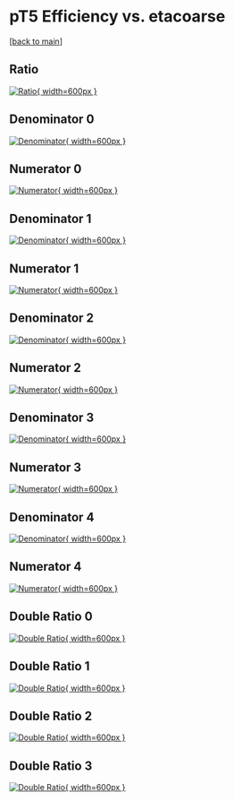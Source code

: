 # pT5 Efficiency vs. etacoarse

[[back to main](./)]



## Ratio

[![Ratio](../mtv/var/pT5_base_0_1_eff_etacoarse.png){ width=600px }](../mtv/var/pT5_base_0_1_eff_etacoarse.pdf)

## Denominator 0

[![Denominator](../mtv/den/pT5_base_0_1_eff_etacoarse_den0.png){ width=600px }](../mtv/den/pT5_base_0_1_eff_etacoarse_den0.pdf)

## Numerator 0

[![Numerator](../mtv/num/pT5_base_0_1_eff_etacoarse_num0.png){ width=600px }](../mtv/num/pT5_base_0_1_eff_etacoarse_num0.pdf)

## Denominator 1

[![Denominator](../mtv/den/pT5_base_0_1_eff_etacoarse_den1.png){ width=600px }](../mtv/den/pT5_base_0_1_eff_etacoarse_den1.pdf)

## Numerator 1

[![Numerator](../mtv/num/pT5_base_0_1_eff_etacoarse_num1.png){ width=600px }](../mtv/num/pT5_base_0_1_eff_etacoarse_num1.pdf)

## Denominator 2

[![Denominator](../mtv/den/pT5_base_0_1_eff_etacoarse_den2.png){ width=600px }](../mtv/den/pT5_base_0_1_eff_etacoarse_den2.pdf)

## Numerator 2

[![Numerator](../mtv/num/pT5_base_0_1_eff_etacoarse_num2.png){ width=600px }](../mtv/num/pT5_base_0_1_eff_etacoarse_num2.pdf)

## Denominator 3

[![Denominator](../mtv/den/pT5_base_0_1_eff_etacoarse_den3.png){ width=600px }](../mtv/den/pT5_base_0_1_eff_etacoarse_den3.pdf)

## Numerator 3

[![Numerator](../mtv/num/pT5_base_0_1_eff_etacoarse_num3.png){ width=600px }](../mtv/num/pT5_base_0_1_eff_etacoarse_num3.pdf)

## Denominator 4

[![Denominator](../mtv/den/pT5_base_0_1_eff_etacoarse_den4.png){ width=600px }](../mtv/den/pT5_base_0_1_eff_etacoarse_den4.pdf)

## Numerator 4

[![Numerator](../mtv/num/pT5_base_0_1_eff_etacoarse_num4.png){ width=600px }](../mtv/num/pT5_base_0_1_eff_etacoarse_num4.pdf)

## Double Ratio 0

[![Double Ratio](../mtv/ratio/pT5_base_0_1_eff_etacoarse_ratio0.png){ width=600px }](../mtv/ratio/pT5_base_0_1_eff_etacoarse_ratio0.pdf)

## Double Ratio 1

[![Double Ratio](../mtv/ratio/pT5_base_0_1_eff_etacoarse_ratio1.png){ width=600px }](../mtv/ratio/pT5_base_0_1_eff_etacoarse_ratio1.pdf)

## Double Ratio 2

[![Double Ratio](../mtv/ratio/pT5_base_0_1_eff_etacoarse_ratio2.png){ width=600px }](../mtv/ratio/pT5_base_0_1_eff_etacoarse_ratio2.pdf)

## Double Ratio 3

[![Double Ratio](../mtv/ratio/pT5_base_0_1_eff_etacoarse_ratio3.png){ width=600px }](../mtv/ratio/pT5_base_0_1_eff_etacoarse_ratio3.pdf)

